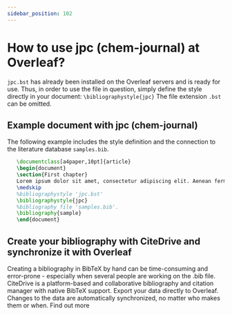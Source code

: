 ```yaml
---
sidebar_position: 102
---
```


# How to use jpc (chem-journal) at Overleaf?
`jpc.bst` has already been installed on the Overleaf servers and is ready for use. Thus, in order to use the file in question, simply define the style directly in your document: `\bibliographystyle{jpc}` The file extension `.bst` can be omitted.

## Example document with jpc (chem-journal)
The following example includes the style definition and the connection to the literature database `samples.bib`.
```tex
   \documentclass[a4paper,10pt]{article}
   \begin{document}
   \section{First chapter}
   Lorem ipsum dolor sit amet, consectetur adipiscing elit. Aenean fermentum justo massa, ut maximus mauris sodales et. Aenean vel elit a erat rhoncus pharetra.
   \medskip
   %bibliographystyle 'jpc.bst'
   \bibliographystyle{jpc}
   %bibliography file 'samples.bib'.
   \bibliography{sample}
   \end{document}
```

## Create your bibliography with CiteDrive and synchronize it with Overleaf
Creating a bibliography in BibTeX by hand can be time-consuming and error-prone - especially when several people are working on the .bib file. CiteDrive is a platform-based and collaborative bibliography and citation manager with native BibTeX support. Export your data directly to Overleaf. Changes to the data are automatically synchronized, no matter who makes them or when. Find out more